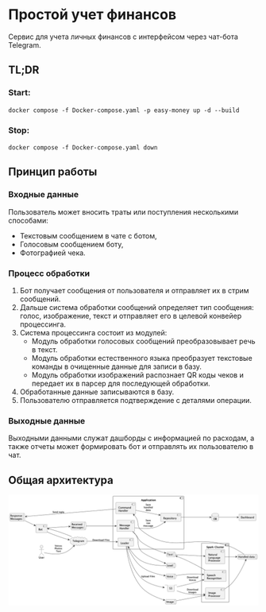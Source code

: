 # Простой учет финансов

Сервис для учета личных финансов с интерфейсом через чат-бота Telegram.

## TL;DR

### Start:

```shell
docker compose -f Docker-compose.yaml -p easy-money up -d --build
```

### Stop:

```shell
docker compose -f Docker-compose.yaml down
```

## Принцип работы

### Входные данные

Пользователь может вносить траты или поступления несколькими способами:

- Текстовым сообщением в чате с ботом,
- Голосовым сообщением боту,
- Фотографией чека.

### Процесс обработки

1. Бот получает сообщения от пользователя и отправляет их в стрим сообщений.
2. Дальше система обработки сообщений определяет тип сообщения: голос, изображение, текст и отправляет его в целевой
   конвейер процессинга.
3. Система процессинга состоит из модулей:
    - Модуль обработки голосовых сообщений преобразовывает речь в текст.
    - Модуль обработки естественного языка преобразует текстовые команды в очищенные данные для записи в базу.
    - Модуль обработки изображений распознает QR коды чеков и передает их в парсер для последующей обработки.
4. Обработанные данные записываются в базу.
5. Пользователю отправляется подтверждение с деталями операции.

### Выходные данные

Выходными данными служат дашборды с информацией по расходам, а также отчеты может формировать бот и отправлять их
пользователю в чат.

## Общая архитектура

![architecture.png](architecture.png)